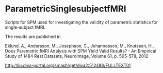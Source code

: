 ParametricSinglesubjectfMRI
===========================

Scripts for SPM used for investigating the validity of parametric statistics for single-subject fMRI.

The results are published in

Eklund, A., Andersson, M., Josephson, C., Johannesson, M., Knutsson, H., 
Does Parametric fMRI Analysis with SPM Yield Valid Results? - An Empirical Study of 1484 Rest Datasets, NeuroImage, Volume 61, p. 565-578, 2012

http://liu.diva-portal.org/smash/get/diva2:512488/FULLTEXT01
